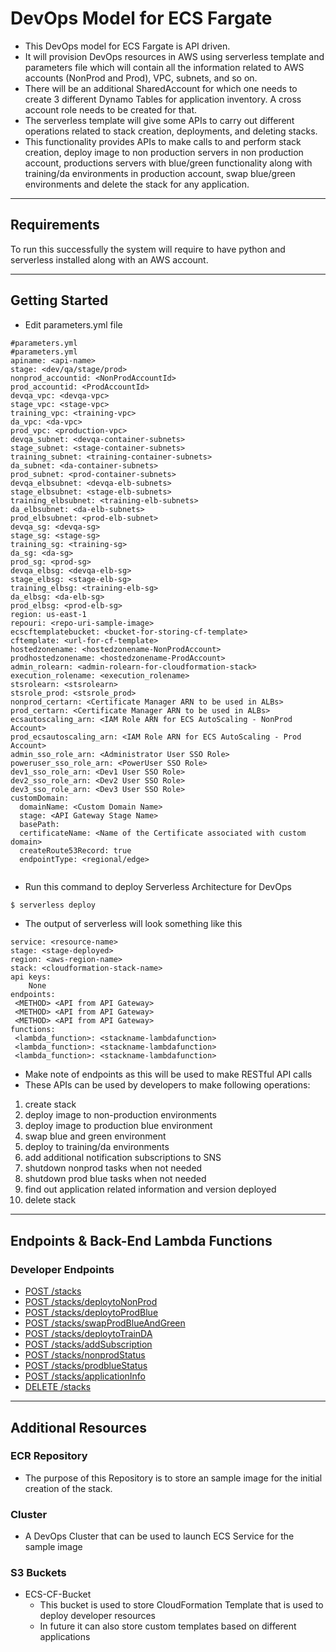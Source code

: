 # **DevOps Model for ECS Fargate**

- This DevOps model for ECS Fargate is API driven.
- It will provision DevOps resources in AWS using serverless template and parameters file which will contain all the information related to AWS accounts (NonProd and Prod), VPC, subnets, and so on.
- There will be an additional SharedAccount for which one needs to create 3 different Dynamo Tables for application inventory. A cross account role needs to be created for that.
- The serverless template will give some APIs to carry out different operations related to stack creation, deployments, and deleting stacks.
- This functionality provides APIs to make calls to and perform stack creation, deploy image to non production servers in non production account, productions servers with blue/green functionality along with training/da environments in production account, swap blue/green environments
and delete the stack for any application.

***

## **Requirements**

To run this successfully the system will require to have python and serverless installed along with an AWS account.

***

## **Getting Started**

- Edit parameters.yml file
```
#parameters.yml
#parameters.yml
apiname: <api-name>
stage: <dev/qa/stage/prod>
nonprod_accountid: <NonProdAccountId>
prod_accountid: <ProdAccountId>
devqa_vpc: <devqa-vpc>
stage_vpc: <stage-vpc>
training_vpc: <training-vpc>
da_vpc: <da-vpc>
prod_vpc: <production-vpc>
devqa_subnet: <devqa-container-subnets>
stage_subnet: <stage-container-subnets>
training_subnet: <training-container-subnets>
da_subnet: <da-container-subnets>
prod_subnet: <prod-container-subnets>
devqa_elbsubnet: <devqa-elb-subnets>
stage_elbsubnet: <stage-elb-subnets>
training_elbsubnet: <training-elb-subnets>
da_elbsubnet: <da-elb-subnets>
prod_elbsubnet: <prod-elb-subnet>
devqa_sg: <devqa-sg>
stage_sg: <stage-sg>
training_sg: <training-sg>
da_sg: <da-sg>
prod_sg: <prod-sg>
devqa_elbsg: <devqa-elb-sg>
stage_elbsg: <stage-elb-sg>
training_elbsg: <training-elb-sg>
da_elbsg: <da-elb-sg>
prod_elbsg: <prod-elb-sg>
region: us-east-1
repouri: <repo-uri-sample-image>
ecscftemplatebucket: <bucket-for-storing-cf-template>
cftemplate: <url-for-cf-template>
hostedzonename: <hostedzonename-NonProdAccount>
prodhostedzonename: <hostedzonename-ProdAccount>
admin_rolearn: <admin-rolearn-for-cloudformation-stack>
execution_rolename: <execution_rolename>
stsrolearn: <stsrolearn>
stsrole_prod: <stsrole_prod>
nonprod_certarn: <Certificate Manager ARN to be used in ALBs>
prod_certarn: <Certificate Manager ARN to be used in ALBs>
ecsautoscaling_arn: <IAM Role ARN for ECS AutoScaling - NonProd Account>
prod_ecsautoscaling_arn: <IAM Role ARN for ECS AutoScaling - Prod Account>
admin_sso_role_arn: <Administrator User SSO Role>
poweruser_sso_role_arn: <PowerUser SSO Role>
dev1_sso_role_arn: <Dev1 User SSO Role>
dev2_sso_role_arn: <Dev2 User SSO Role>
dev3_sso_role_arn: <Dev3 User SSO Role>
customDomain:
  domainName: <Custom Domain Name>
  stage: <API Gateway Stage Name>
  basePath:
  certificateName: <Name of the Certificate associated with custom domain>
  createRoute53Record: true
  endpointType: <regional/edge>


```
- Run this command to deploy Serverless Architecture for DevOps

```sh
$ serverless deploy
```
- The output of serverless will look something like this

```
service: <resource-name>
stage: <stage-deployed>
region: <aws-region-name>
stack: <cloudformation-stack-name>
api keys:
    None
endpoints:
 <METHOD> <API from API Gateway>
 <METHOD> <API from API Gateway>
 <METHOD> <API from API Gateway>
functions:
 <lambda_function>: <stackname-lambdafunction>
 <lambda_function>: <stackname-lambdafunction>
 <lambda_function>: <stackname-lambdafunction>
```
- Make note of endpoints as this will be used to make RESTful API calls 
- These APIs can be used by developers to make following operations:
 1. create stack
 2. deploy image to non-production environments
 3. deploy image to production blue environment
 4. swap blue and green environment 
 5. deploy to training/da environments
 6. add additional notification subscriptions to SNS
 7. shutdown nonprod tasks when not needed
 8. shutdown prod blue tasks when not needed
 9. find out application related information and version deployed
 10. delete stack
 
 ***

## **Endpoints & Back-End Lambda Functions**
### **Developer Endpoints**
 * [POST /stacks](createstack.md)
 * [POST /stacks/deploytoNonProd](deploytononprod.md)
 * [POST /stacks/deploytoProdBlue](deploytoprodblue.md)
 * [POST /stacks/swapProdBlueAndGreen](swapbluegreen.md)
 * [POST /stacks/deploytoTrainDA](deploytotrainda.md)
 * [POST /stacks/addSubscription](addsubscription.md)
 * [POST /stacks/nonprodStatus](nonprodstatus.md)
 * [POST /stacks/prodblueStatus](prodbluestatus.md)
 * [POST /stacks/applicationInfo](applicationInfo.md)
 * [DELETE /stacks](deletestack.md)

***

## **Additional Resources**
### **ECR Repository**
- The purpose of this Repository is to store an sample image for the initial creation of the stack.

### **Cluster**
- A DevOps Cluster that can be used to launch ECS Service for the sample image

### **S3 Buckets**
- ECS-CF-Bucket
  - This bucket is used to store CloudFormation Template that is used to deploy developer resources
  - In future it can also store custom templates based on different applications